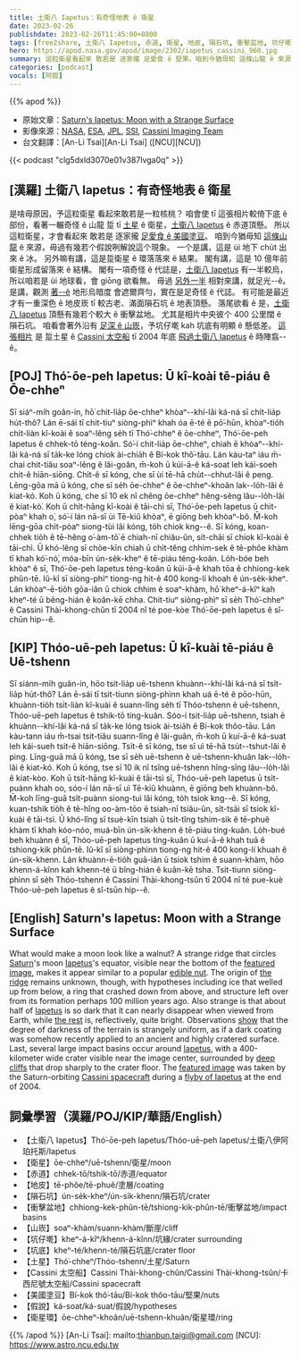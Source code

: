 ```yaml
---
title: 土衛八 Iapetus：有奇怪地表 ê 衛星
date: 2023-02-26
publishdate: 2023-02-26T11:45:00+0800
tags: [free2share, 土衛八 Iapetus, 赤道, 衛星, 地皮, 隕石坑, 衝擊盆地, 坑仔墘, 土星, Cassini 太空船, 山崁, 坑底, 美國塗豆, 假說, 衛星環]
hero: https://apod.nasa.gov/apod/image/2302/iapetus_cassini_960.jpg
summary: 這粒衛星看起來 敢若是 逐家攏 足愛食 ê 堅果。咱到今猶毋知 這條山龍 ê 來源，毋過有幾若个假說咧解說這个現象。
categories: [podcast]
vocals: [阿錕]
---
```


{{% apod %}}

- 原始文章：[Saturn's Iapetus: Moon with a Strange Surface](https://apod.nasa.gov/apod/ap230226.html)
- 影像來源：[NASA](https://www.nasa.gov/), [ESA](https://www.esa.int/), [JPL](https://www.jpl.nasa.gov/), [SSI](https://www.spacescience.org/), [Cassini Imaging Team](https://ciclops.org/)
- 台文翻譯：[An-Li Tsai][An-Li Tsai] ([NCU][NCU])

{{< podcast "clg5dxld3070e01v387lvga0q" >}}

## [漢羅] 土衛八 Iapetus：有奇怪地表 ê 衛星
是啥毋原因，予這粒衛星 看起來敢若是一粒核桃？
咱會使 tī 這張相片較倚下底 ê 部份，看著一輾奇怪 ê 山龍 踅 tī [土星][Saturn] ê 衛星，[土衛八 Iapetus][Iapetus 1] ê 赤道頂懸。
所以這粒衛星，才會看起來 敢若是 逐家攏 [足愛食 ê 美國塗豆][edible nut]。
咱到今猶毋知 [這條山龍][the ridge] ê 來源，毋過有幾若个假說咧解說這个現象。
一个是講，這是 ùi 地下 chu̍t 出來 ê 冰。
另外嘛有講，這是踅衛星 ê 環落落來 ê 結果。
閣有講，這是 10 億年前衛星形成留落來 ê 結構。
閣有一項奇怪 ê 代誌是，[土衛八 Iapetus][Iapetus 2] 有一半較烏，所以咱若是 ùi 地球看，會 giōng 欲看無。
毋過 [另外一半][the rest] 相對來講，就足光--ê。
是講，觀測 [著--ê][show] 地形烏暗度 會遮爾齊勻，實在是足奇怪 ê 代誌。
有可能是最近才有一重深色 ê 地皮崁 tī 較古老、滿面隕石坑 ê 地表頂懸。
落尾欲看 ê 是，[土衛八 Iapetus][Iapetus 3] 頂懸有幾若个較大 ê 衝擊盆地。
尤其是相片中央彼个 400 公里闊 ê 隕石坑。
咱看會著外沿有 [足深 ê 山崁][deep cliffs]，予坑仔墘 kah 坑底有明顯 ê 懸低差。
[這張相片][featured image] 是 踅土星 ê [Cassini 太空船][Cassini spacecraft] tī 2004 年底 [飛過土衛八 Iapetus][flyby of Iapetus] ê 時陣翕--ê。


## [POJ] Thó͘-ōe-peh Iapetus: Ū kî-koài tē-piáu ê Ōe-chheⁿ
Sī siáⁿ-mi̍h goân-in, hō͘ chit-lia̍p ōe-chheⁿ khòaⁿ--khí-lâi ká-ná sī chi̍t-lia̍p hu̍t-thô?
Lán ē-sái tī chit-tiuⁿ siòng-phìⁿ khah óa ē-té ê pō͘-hūn, khòaⁿ-tio̍h chi̍t-liàn kî-koài ê soaⁿ-lêng se̍h tī Thó͘-chheⁿ ê ōe-chheⁿ, Thó͘-ōe-peh Iapetus ê chhek-tō téng-koân.
Só͘-í chit-lia̍p ōe-chheⁿ, chiah ē khòaⁿ--khí-lâi ká-ná sī ta̍k-ke lóng chiok ài-chia̍h ê Bí-kok thô͘-tāu.
Lán kàu-taⁿ iáu m̄-chai chit-tiâu soaⁿ-lêng ê lâi-goân, m̄-koh ū kúi-ā-ê ká-soat leh kái-soeh chit-ê hiān-siōng.
Chi̍t-ê sī kóng, che sī ùi tē-hā chu̍t--chhut-lâi ê peng.
Lēng-gōa mā ū kóng, che sī se̍h ōe-chheⁿ ê ōe-chheⁿ-khoân lak--lo̍h-lâi ê kiat-kó.
Koh ū kóng, che sī 10 ek nî chêng ōe-chheⁿ hêng-sêng lâu--lo̍h-lâi ê kiat-kò͘.
Koh ū chi̍t-hāng kî-koài ê tāi-chì sī, Thó͘-ōe-peh Iapetus ū chi̍t-pòaⁿ khah o͘, só͘-í lán nā-sī ùi Tē-kiû khòaⁿ, ē giōng beh khòaⁿ-bô.
M̄-koh lēng-gōa chi̍t-pòaⁿ siong-tùi lâi kóng, to̍h chiok kng--ê.
Sī kóng, koan-chhek tio̍h ê tē-hêng o͘-àm-tō͘ ē chiah-nī chiâu-ûn, si̍t-chāi sī chiok kî-koài ê tāi-chì.
Ū khó-lêng sī chòe-kīn chiah ū chi̍t-têng chhim-sek ê tē-phôe khàm tī khah kó͘-nó͘, móa-bīn ún-se̍k-kheⁿ ê tē-piáu téng-koân.
Lo̍h-bóe beh khòaⁿ ê sī, Thó͘-ōe-peh Iapetus téng-koân ū kúi-ā-ê khah tōa ê chhiong-kek phûn-tē.
Iû-kî sī siòng-phìⁿ tiong-ng hit-ê 400 kong-lí khoah ê ún-se̍k-kheⁿ.
Lán khòaⁿ-ē-tio̍h gōa-iân ū chiok chhim ê soaⁿ-khàm, hō͘ kheⁿ-á-kîⁿ kah kheⁿ-té ū bêng-hián ê koân-kē chha.
Chit-tiuⁿ siòng-phìⁿ sī se̍h Thó͘-chheⁿ ê Cassini Thài-khong-chûn tī 2004 nî té poe-kòe Thó͘-ōe-peh Iapetus ê sî-chūn hip--ê.

## [KIP] Thóo-uē-peh Iapetus: Ū kî-kuài tē-piáu ê Uē-tshenn
Sī siánn-mi̍h guân-in, hōo tsit-lia̍p uē-tshenn khuànn--khí-lâi ká-ná sī tsi̍t-lia̍p hu̍t-thô?
Lán ē-sái tī tsit-tiunn siòng-phìnn khah uá ē-té ê pōo-hūn, khuànn-tio̍h tsi̍t-liàn kî-kuài ê suann-lîng se̍h tī Thóo-tshenn ê uē-tshenn, Thóo-uē-peh Iapetus ê tshik-tō tíng-kuân.
Sóo-í tsit-lia̍p uē-tshenn, tsiah ē khuànn--khí-lâi ká-ná sī ta̍k-ke lóng tsiok ài-tsia̍h ê Bí-kok thôo-tāu.
Lán kàu-tann iáu m̄-tsai tsit-tiâu suann-lîng ê lâi-guân, m̄-koh ū kuí-ā-ê ká-suat leh kái-sueh tsit-ê hiān-siōng.
Tsi̍t-ê sī kóng, tse sī uì tē-hā tsu̍t--tshut-lâi ê ping.
Līng-guā mā ū kóng, tse sī se̍h uē-tshenn ê uē-tshenn-khuân lak--lo̍h-lâi ê kiat-kó.
Koh ū kóng, tse sī 10 ik nî tsîng uē-tshenn hîng-sîng lâu--lo̍h-lâi ê kiat-kòo.
Koh ū tsi̍t-hāng kî-kuài ê tāi-tsì sī, Thóo-uē-peh Iapetus ū tsi̍t-puànn khah oo, sóo-í lán nā-sī uì Tē-kiû khuànn, ē giōng beh khuànn-bô.
M̄-koh līng-guā tsi̍t-puànn siong-tuì lâi kóng, to̍h tsiok kng--ê.
Sī kóng, kuan-tshik tio̍h ê tē-hîng oo-àm-tōo ē tsiah-nī tsiâu-ûn, si̍t-tsāi sī tsiok kî-kuài ê tāi-tsì.
Ū khó-lîng sī tsuè-kīn tsiah ū tsi̍t-tîng tshim-sik ê tē-phuê khàm tī khah kóo-nóo, muá-bīn ún-si̍k-khenn ê tē-piáu tíng-kuân.
Lo̍h-bué beh khuànn ê sī, Thóo-uē-peh Iapetus tíng-kuân ū kuí-ā-ê khah tuā ê tshiong-kik phûn-tē.
Iû-kî sī siòng-phìnn tiong-ng hit-ê 400 kong-lí khuah ê ún-si̍k-khenn.
Lán khuànn-ē-tio̍h guā-iân ū tsiok tshim ê suann-khàm, hōo khenn-á-kînn kah khenn-té ū bîng-hián ê kuân-kē tsha.
Tsit-tiunn siòng-phìnn sī se̍h Thóo-tshenn ê Cassini Thài-khong-tsûn tī 2004 nî té pue-kuè Thóo-uē-peh Iapetus ê sî-tsūn hip--ê.

## [English] Saturn's Iapetus: Moon with a Strange Surface
What would make a moon look like a walnut?
A strange ridge that circles [Saturn][Saturn]'s moon [Iapetus][Iapetus 1]'s equator, visible near the bottom of the [featured image][featured image], makes it appear similar to a popular [edible nut][edible nut].
The origin of [the ridge][the ridge] remains unknown, though, with hypotheses including ice that welled up from below, a ring that crashed down from above, and structure left over from its formation perhaps 100 million years ago.
Also strange is that about half of [Iapetus][Iapetus 2] is so dark that it can nearly disappear when viewed from Earth, while [the rest][the rest] is, reflectively, quite bright.
Observations [show][show] that the degree of darkness of the terrain is strangely uniform, as if a dark coating was somehow recently applied to an ancient and highly cratered surface.
Last, several large impact basins occur around [Iapetus][Iapetus 3], with a 400-kilometer wide crater visible near the image center, surrounded by [deep cliffs][deep cliffs] that drop sharply to the crater floor.
The [featured image][featured image] was taken by the Saturn-orbiting [Cassini spacecraft][Cassini spacecraft] during a [flyby of Iapetus][flyby of Iapetus] at the end of 2004.

## 詞彙學習（漢羅/POJ/KIP/華語/English）
- 【土衛八 Iapetus】Thó͘-ōe-peh Iapetus/Thóo-uē-peh Iapetus/土衛八伊阿珀托斯/Iapetus
- 【衛星】ōe-chheⁿ/uē-tshenn/衛星/moon
- 【赤道】chhek-tō/tshik-tō/赤道/equator
- 【地皮】tē-phôe/tē-phuê/塗層/coating
- 【隕石坑】ún-se̍k-kheⁿ/ún-si̍k-khenn/隕石坑/crater
- 【衝擊盆地】chhiong-kek-phûn-tē/tshiong-kik-phûn-tē/衝擊盆地/impact basins
- 【山崁】soaⁿ-khàm/suann-khàm/斷崖/cliff
- 【坑仔墘】kheⁿ-á-kîⁿ/khenn-á-kînn/坑緣/crater surrounding
- 【坑底】kheⁿ-té/khenn-té/隕石坑底/crater floor
- 【土星】Thó͘-chheⁿ/Thóo-tshenn/土星/Saturn
- 【Cassini 太空船】Cassini Thài-khong-chûn/Cassini Thài-khong-tsûn/卡西尼號太空船/Cassini spacecraft
- 【美國塗豆】Bí-kok thô͘-tāu/Bí-kok thôo-tāu/堅果/nuts
- 【假說】ká-soat/ká-suat/假說/hypotheses
- 【衛星環】ōe-chheⁿ-khoân/uē-tshenn-khuân/衛星環/ring


{{% /apod %}}
[An-Li Tsai]: mailto:thianbun.taigi@gmail.com
[NCU]: https://www.astro.ncu.edu.tw

[copyright]: https://apod.nasa.gov/apod/fap/lib/about_apod.html#srapply
[License]: https://creativecommons.org/licenses/by/2.0/

[Saturn]:https://apod.nasa.gov/apod/ap200419.html
[Iapetus 1]:https://solarsystem.nasa.gov/moons/saturn-moons/iapetus/in-depth/
[featured image]:https://photojournal.jpl.nasa.gov/catalog/PIA06166
[edible nut]:https://youtu.be/QF20_XWL2Vs
[the ridge]:https://en.wikipedia.org/wiki/Equatorial_ridge_on_Iapetus
[Iapetus 2]:https://apod.nasa.gov/apod/ap180603.html
[the rest]:https://en.wikipedia.org/wiki/Iapetus_(moon)#Two-tone_coloration
[show]:https://ui.adsabs.harvard.edu/abs/2004Icar..170..125V/abstract
[Iapetus 3]:https://en.wikipedia.org/wiki/Iapetus_(moon)
[deep cliffs]:https://apod.nasa.gov/apod/ap970218.html
[featured image]:https://photojournal.jpl.nasa.gov/catalog/PIA06166
[Cassini spacecraft]:https://solarsystem.nasa.gov/missions/cassini/mission/spacecraft/cassini-orbiter/
[flyby of Iapetus]:https://youtu.be/6EE2rDEUB-U
